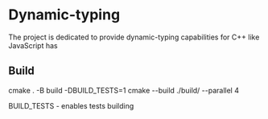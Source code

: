 # Dynamic-typing

The project is dedicated to provide dynamic-typing capabilities for C++ like JavaScript has

## Build

cmake . -B build -DBUILD_TESTS=1
cmake --build ./build/ --parallel 4

BUILD_TESTS - enables tests building
